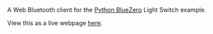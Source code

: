 
A Web Bluetooth client for the [Python BlueZero](https://github.com/ukBaz/python-bluezero) Light Switch example.



View this as a live webpage [here](https://thebubbleworks.github.io/TheBubbleWorks_WebBluetooth_PythonBlueZero_LightSwitch). 
